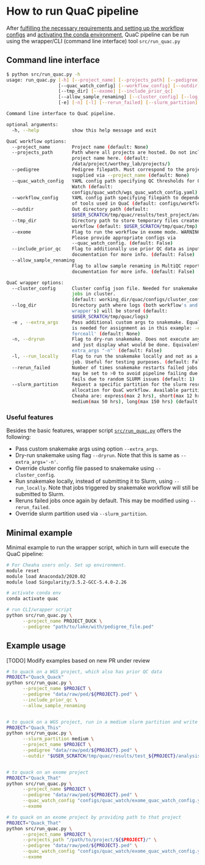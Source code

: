 # How to run QuaC pipeline

After [fulfilling the necessary requirements and setting up the workflow configs](./reqts_configs.md) and [activating the conda environment](./installation.md), QuaC pipeline can
be run using the wrapper/CLI (command line interface) tool `src/run_quac.py`


## Command line interface

```sh
$ python src/run_quac.py -h
usage: run_quac.py [-h] [--project_name] [--projects_path] [--pedigree]
                   [--quac_watch_config] [--workflow_config] [--outdir]
                   [--tmp_dir] [--exome] [--include_prior_qc]
                   [--allow_sample_renaming] [--cluster_config] [--log_dir]
                   [-e] [-n] [-l] [--rerun_failed] [--slurm_partition]

Command line interface to QuaC pipeline.

optional arguments:
  -h, --help            show this help message and exit

QuaC workflow options:
  --project_name        Project name (default: None)
  --projects_path       Path where all projects are hosted. Do not include
                        project name here. (default:
                        /data/project/worthey_lab/projects/)
  --pedigree            Pedigree filepath. Must correspond to the project
                        supplied via --project_name (default: None)
  --quac_watch_config   YAML config path specifying QC thresholds for QuaC-
                        Watch (default:
                        configs/quac_watch/wgs_quac_watch_config.yaml)
  --workflow_config     YAML config path specifying filepath to dependencies
                        of tools used in QuaC (default: configs/workflow.yaml)
  --outdir              Out directory path (default:
                        $USER_SCRATCH/tmp/quac/results/test_project/analysis)
  --tmp_dir             Directory path to store temporary files created by the
                        workflow (default: $USER_SCRATCH/tmp/quac/tmp)
  --exome               Flag to run the workflow in exome mode. WARNING:
                        Please provide appropriate configs via
                        --quac_watch_config. (default: False)
  --include_prior_qc    Flag to additionally use prior QC data as input. See
                        documentation for more info. (default: False)
  --allow_sample_renaming
                        Flag to allow sample renaming in MultiQC report. See
                        documentation for more info. (default: False)

QuaC wrapper options:
  --cluster_config      Cluster config json file. Needed for snakemake to run
                        jobs in cluster. 
                        (default: working_dir/quac/configs/cluster_config.json)
  --log_dir             Directory path where logs (both workflow's and
                        wrapper's) will be stored (default:
                        $USER_SCRATCH/tmp/quac/logs)
  -e , --extra_args     Pass additional custom args to snakemake. Equal symbol
                        is needed for assignment as in this example: -e='--
                        forceall' (default: None)
  -n, --dryrun          Flag to dry-run snakemake. Does not execute anything,
                        and just display what would be done. Equivalent to '--
                        extra_args "-n"' (default: False)
  -l, --run_locally     Flag to run the snakemake locally and not as a Slurm
                        job. Useful for testing purposes. (default: False)
  --rerun_failed        Number of times snakemake restarts failed jobs. This
                        may be set to >0 to avoid pipeline failing due to job
                        fails due to random SLURM issues (default: 1)
  --slurm_partition     Request a specific partition for the slurm resource
                        allocation for QuaC workflow. Available partitions in
                        Cheaha are: express(max 2 hrs), short(max 12 hrs),
                        medium(max 50 hrs), long(max 150 hrs) (default: short)
```

### Useful features

Besides the basic features, wrapper script [`src/run_quac.py`](../src/run_quac.py) offers the following:

- Pass custom snakemake args using option `--extra_args`.
- Dry-run snakemake using flag `--dryrun`. Note that this is same as `--extra_args='-n'`.
- Override cluster config file passed to snakemake using `--cluster_config`.
- Run snakemake locally, instead of submitting it to Slurm, using `--run_locally`. Note that jobs triggered by snakemake
  workflow will still be submitted to Slurm.
- Reruns failed jobs once again by default. This may be modified using `--rerun_failed`.
- Override slurm partition used via `--slurm_partition`.

## Minimal example

Minimal example to run the wrapper script, which in turn will execute the QuaC pipeline:

```sh
# For Cheaha users only. Set up environment. 
module reset
module load Anaconda3/2020.02
module load Singularity/3.5.2-GCC-5.4.0-2.26

# activate conda env
conda activate quac

# run CLI/wrapper script
python src/run_quac.py \
      --project_name PROJECT_DUCK \
      --pedigree "path/to/lake/with/pedigree_file.ped"
```

## Example usage

[TODO] Modify examples based on new PR under review

```sh
# to quack on a WGS project, which also has prior QC data
PROJECT="Quack_Quack"
python src/run_quac.py \
      --project_name $PROJECT \
      --pedigree "data/raw/ped/${PROJECT}.ped" \
      --include_prior_qc \
      --allow_sample_renaming


# to quack on a WGS project, run in a medium slurm partition and write results to a dir of choice
PROJECT="Quack_This"
python src/run_quac.py \
      --slurm_partition medium \
      --project_name $PROJECT \
      --pedigree "data/raw/ped/${PROJECT}.ped" \
      --outdir "$USER_SCRATCH/tmp/quac/results/test_${PROJECT}/analysis"


# to quack on an exome project
PROJECT="Quack_That"
python src/run_quac.py \
      --project_name $PROJECT \
      --pedigree "data/raw/ped/${PROJECT}.ped" \
      --quac_watch_config "configs/quac_watch/exome_quac_watch_config.yaml" \
      --exome

# to quack on an exome project by providing path to that project
PROJECT="Quack_That"
python src/run_quac.py \
      --project_name $PROJECT \
      --projects_path "/path/to/project/${$PROJECT}/" \
      --pedigree "data/raw/ped/${PROJECT}.ped" \
      --quac_watch_config "configs/quac_watch/exome_quac_watch_config.yaml" \
      --exome
```

